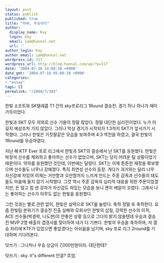 ```yaml
---
layout: post
status: publish
published: true
title: "아싸, 우승이다"
author:
  display_name: Kay
  login: Kay
  email: iam@hannal.net
  url: ''
author_login: Kay
author_email: iam@hannal.net
wordpress_id: 317
wordpress_url: http://blog.hannal.com/wp/?p=317
date: '2004-07-18 14:08:38 +0900'
date_gmt: '2004-07-18 05:08:38 +0900'
categories:
- "essay"
tags: []
permalink: "/2004/7/383"
---
```

<p>한빛 소프트와 SK텔레콤 T1 간의 sky프로리그 1Round 결승전. 경기 하나 하나가 재미 가득이었다.</p>
<p>한빛과 SKT 모두 의외로 선수 기용이 정말 많았다. 정말 대단한 심리전이었다. 누가 이길지 예상조차 가지 않았다. 그러나 막상 경기가 시작되자 1:3까지 SKT가 앞서가기 시작했다. 그러나 한빛은 거짓말같은 모습을 보여주며 4:3 역전을 하였고, 결국 한빛이 1Round를 우승하였다.</p>
<p>지난 해 KTF Ever 프로 리그에서 한빛과 SKT의 결승에서 난 SKT를 응원했다. 한빛은 박정석 선수를 제외하고 좋아하는 선수가 없었으며, SKT는 당지 어려운 팀 상황이었기 때문이다. 약자를 응원했던 것인데, 이번에는 달랐다. SKT는 이제 튼튼한 재정을 확보했으며 선수들도 너무나 강해졌다. 특히 최연성 선수의 등장. 게다가 과거와는 달리 너무 자신감에 차있어 이제는 거만함과 오만함까지 느끼게 만드는 주훈 감독과 선수들의 태도들도 마음에 들지 않기 시작했다. 그것 역시 주훈 감독의 심리적 대응을 위한 주문이었겠지만, 돈 많고 힘 센 강자가 자신감도 차있는 모습을 보니 괜히 배알이 꼬였다. 그래서 나는 좋아하는 선수가 아무도 없는 한빛을 응원했다.</p>
<p>그런 것과는 별로 관련 없이, 한빛은 실력으로 SKT를 눌렀다. 축하 정말 또 축하한다. 요즘 한빛팀 분위기가 결승전 진출 실패와 모회사인 한빛의 삽질, 강력한 선수의 이적, ACE 선수들(박경락, 나도현)의 안좋은 상황 등으로 그다지 밝지 않을텐데 우승과 결승전 MVP 2명 배출의 겹경사를 맞이하여 내가 더 기쁘다. 한빛의 우승을 축하하며, 저 결승 자리에 KTF가 있었으면 좋았겠다는 아쉬움을 남기며, sky 프로 리그 2round를 기대하며 기다려본다.</p>
<p>덧쓰기 : 그나저나 우승 상금이 7,000만원이라. 대단한데?</p>
<p>덧쓰기 : sky. it"s different 인걸? 흐엄.</p>
